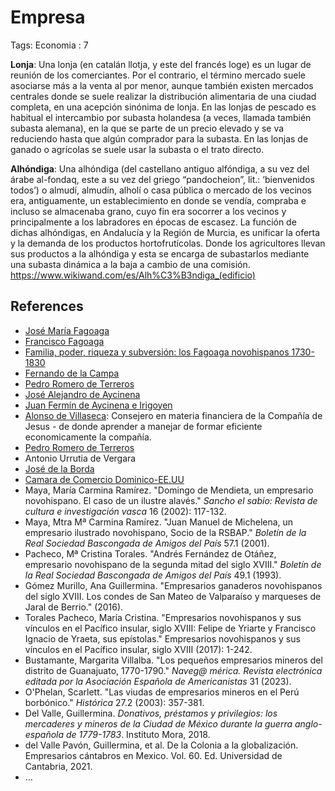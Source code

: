 # Empresa

Tags: Economia
: 7

**Lonja**: Una lonja (en catalán llotja, y este del francés loge) es un lugar de reunión de los comerciantes. Por el contrario, el término mercado suele asociarse más a la venta al por menor, aunque también existen mercados centrales donde se suele realizar la distribución alimentaria de una ciudad completa, en una acepción sinónima de lonja. En las lonjas de pescado es habitual el intercambio por subasta holandesa (a veces, llamada también subasta alemana), en la que se parte de un precio elevado y se va reduciendo hasta que algún comprador para la subasta. En las lonjas de ganado o agrícolas se suele usar la subasta o el trato directo.

**Alhóndiga**: Una alhóndiga (del castellano antiguo alfóndiga, a su vez del árabe al-fondaq, este a su vez del griego “pandocheion”, lit.: ‘bienvenidos todos’) o almudí, almudín, alholí o casa pública o mercado de los vecinos era, antiguamente, un establecimiento en donde se vendía, compraba e incluso se almacenaba grano, cuyo fin era socorrer a los vecinos y principalmente a los labradores en épocas de escasez. La función de dichas alhóndigas, en Andalucía y la Región de Murcia, es unificar la oferta y la demanda de los productos hortofrutícolas. Donde los agricultores llevan sus productos a la alhóndiga y esta se encarga de subastarlos mediante una subasta dinámica a la baja a cambio de una comisión. https://www.wikiwand.com/es/Alh%C3%B3ndiga_(edificio)

## References

- [José María Fagoaga](https://www.wikiwand.com/es/Jos%C3%A9_Mar%C3%ADa_Fagoaga)
- [Francisco Fagoaga](https://www.wikiwand.com/es/Francisco_Fagoaga_Villaurrutia)
- [Familia, poder, riqueza y subversión: los Fagoaga novohispanos 1730-1830](https://www.amazon.com/-/es/Laura-P%C3%A9rez/dp/9688595004/ref=sr_1_1?keywords=9789688595008&linkCode=qs&qid=1688165368&s=books&sr=1-1)
- [Fernando de la Campa](https://www.wikiwand.com/es/Fernando_de_la_Campa)
- [Pedro Romero de Terreros](https://es.wikipedia.org/wiki/Pedro_Romero_de_Terreros)
- [José Alejandro de Aycinena](https://es.wikipedia.org/wiki/Jos%C3%A9_Alejandro_de_Aycinena)
- [Juan Fermín de Aycinena e Irigoyen](https://es.wikipedia.org/wiki/Juan_Ferm%C3%ADn_de_Aycinena_e_Irigoyen)
- [Alonso de Villaseca](https://dbe.rah.es/biografias/22372/alonso-de-villaseca): Consejero en materia financiera de la Compañía de Jesus - de donde aprender a manejar de formar eficiente economicamente la compañía.
- [Pedro Romero de Terreros](https://www.wikiwand.com/en/Pedro_Romero_de_Terreros)
- Antonio Urrutia de Vergara
- [José de la Borda](https://www.wikiwand.com/es/Jos%C3%A9_de_la_Borda)
- [Camara de Comercio Dominico-EE.UU](https://amcham.org.do/index.php/es/)
- Maya, María Carmina Ramírez. "Domingo de Mendieta, un empresario novohispano. El caso de un ilustre alavés." *Sancho el sabio: Revista de cultura e investigación vasca* 16 (2002): 117-132.
- Maya, Mtra Mª Carmina Ramírez. "Juan Manuel de Michelena, un empresario ilustrado novohispano, Socio de la RSBAP." *Boletín de la Real Sociedad Bascongada de Amigos del País* 57.1 (2001).
- Pacheco, Mª Cristina Torales. "Andrés Fernández de Otáñez, empresario novohispano de la segunda mitad del siglo XVIII." *Boletín de la Real Sociedad Bascongada de Amigos del País* 49.1 (1993).
- Gómez Murillo, Ana Guillermina. "Empresarios ganaderos novohispanos del siglo XVIII. Los condes de San Mateo de Valparaíso y marqueses de Jaral de Berrio." (2016).
- Torales Pacheco, María Cristina. "Empresarios novohispanos y sus vínculos en el Pacífico insular, siglo XVIII: Felipe de Yriarte y Francisco Ignacio de Yraeta, sus epístolas." Empresarios novohispanos y sus vínculos en el Pacífico insular, siglo XVIII (2017): 1-242.
- Bustamante, Margarita Villalba. "Los pequeños empresarios mineros del distrito de Guanajuato, 1770-1790." *Naveg@ mérica. Revista electrónica editada por la Asociación Española de Americanistas* 31 (2023).
- O'Phelan, Scarlett. "Las viudas de empresarios mineros en el Perú borbónico." *Histórica* 27.2 (2003): 357-381.
- Del Valle, Guillermina. *Donativos, préstamos y privilegios: los  mercaderes y mineros de la Ciudad de México durante la guerra  anglo-española de 1779-1783*. Instituto Mora, 2018.
- del Valle Pavón, Guillermina, et al. De la Colonia a la globalización. Empresarios cántabros en Mexico. Vol. 60. Ed. Universidad de Cantabria, 2021.
- …
